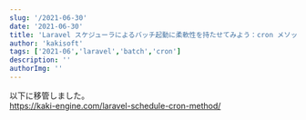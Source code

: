 ```yaml
---
slug: '/2021-06-30'
date: '2021-06-30'
title: 'Laravel スケジューラによるバッチ起動に柔軟性を持たせてみよう：cron メソッド編'
author: 'kakisoft'
tags: ['2021-06','laravel','batch','cron']
description: ''
authorImg: ''
---
```


以下に移管しました。  
https://kaki-engine.com/laravel-schedule-cron-method/

